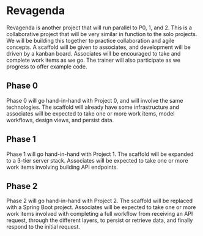 # Revagenda
Revagenda is another project that will run parallel to P0, 1, and 2. This is a collaborative project that will be very similar in function to the solo projects. We will be building this together to practice collaboration and agile concepts. A scaffold will be given to associates, and development will be driven by a kanban board. Associates will be encouraged to take and complete work items as we go. The trainer will also participate as we progress to offer example code.

## Phase 0
Phase 0 will go hand-in-hand with Project 0, and will involve the same technologies. The scaffold will already have some infrastructure and associates will be expected to take one or more work items, model workflows, design views, and persist data.

## Phase 1
Phase 1 will go hand-in-hand with Project 1. The scaffold will be expanded to a 3-tier server stack. Associates will be expected to take one or more work items involving building API endpoints.

## Phase 2
Phase 2 will go hand-in-hand with Project 2. The scaffold will be replaced with a Spring Boot project. Associates will be expected to take one or more work items involved with completing a full workflow from receiving an API request, through the different layers, to persist or retrieve data, and finally respond to the initial request.